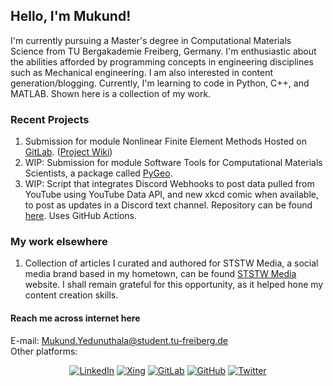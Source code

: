 ##                                                            Hello, I'm Mukund!
I'm currently pursuing a Master's degree in Computational Materials Science from TU Bergakademie Freiberg, Germany. I'm enthusiastic about the abilities afforded by programming concepts in engineering disciplines such as Mechanical engineering. I am also interested in content generation/blogging. Currently, I'm learning to code in Python, C++, and MATLAB. Shown here is a collection of my work.

### Recent Projects
1. Submission for module Nonlinear Finite Element Methods Hosted on [GitLab](https://gitlab.com/MukundKashyap97/nfem-st2020-submission). ([Project Wiki](https://gitlab.com/MukundKashyap97/nfem-st2020-submission/-/wikis/home))
1. WIP: Submission for module Software Tools for Computational Materials Scientists, a package called [PyGeo](https://github.com/MukundKashyap97/65163_sotol1920_submission).
1. WIP: Script that integrates Discord Webhooks to post data pulled from YouTube using YouTube Data API, and new xkcd comic when available, to post as updates in a Discord text channel. Repository can be found [here](https://github.com/MukundKashyap97/trial-discord-bot). Uses GitHub Actions.

### My work elsewhere
1. Collection of articles I curated and authored for STSTW Media, a social media brand based in my hometown, can be found [STSTW Media](https://www.ststworld.com/author/mukund-kashyap/) website. I shall remain grateful for this opportunity, as it helped hone my content creation skills.



#### Reach me across internet here
E-mail: [Mukund.Yedunuthala@student.tu-freiberg.de](mailto:Mukund.Yedunuthala@student.tu-freiberg.de)\
Other platforms:
<p align="center">
  <a href="https://www.linkedin.com/in/vmkyedunuthala/"><img src="https://img.shields.io/badge/LinkedIn--_.svg?style=flat-square&color=0077B5&logo=linkedin" alt="LinkedIn"></a>
  <a href="https://www.xing.com/profile/VenkataMukundKashyap_Yedunuthala"><img src="https://img.shields.io/badge/Xing--_.svg?style=flat-square&color=006567&labelColor=006567&logo=xing" alt="Xing"></a>
  <a href="https://gitlab.com/MukundKashyap97"><img src="https://img.shields.io/badge/GitLab--_.svg?style=flat-square&color=FCA121&logo=gitlab" alt="GitLab"></a>
  <a href="https://github.com/MukundKashyap97"><img src="https://img.shields.io/badge/GitHub--_.svg?style=flat-square&color=181717&labelColor=181717&logo=github" alt="GitHub"></a>
  <a href="https://twitter.com/notmukundh"><img src="https://img.shields.io/badge/Twitter--_.svg?style=flat-square&color=1DA1F2&logo=Twitter" alt="Twitter"></a>

</p>
